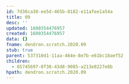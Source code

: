 ```yaml
---
id: 7d36ca38-ee5d-465b-8182-e11afee1a54a
title: 09
desc: ''
updated: 1600354476957
created: 1600354476957
data: {}
fname: dendron.scratch.2020.09
stub: true
parent: 537310d1-11aa-464e-8e7b-e61bc18aef52
children:
  - 65745697-0f30-43d8-9085-a213e8227e8b
hpath: dendron.scratch.2020.09
---
```


